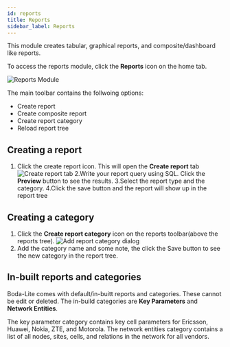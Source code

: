```yaml
---
id: reports
title: Reports
sidebar_label: Reports
---
```

This module creates tabular, graphical reports, and composite/dashboard like reports. 

To access the reports module, click the **Reports** icon on the home tab.

![Reports Module](/bts-ce-lite/img/reports_module.png)

The main toolbar contains the follwoing options:
* Create report
* Create composite report  
* Create report category 
* Reload report tree

## Creating a report

1. Click the create report icon. This will open the **Create report** tab 
![Create report tab](/bts-ce-lite/img/create_report_tab.png)
2.Write your report query using SQL. Click the **Preview** button to see the results.
3.Select the report type and the category.
4.Click the save button and the report will show up in the report tree

## Creating a category

1. Click the **Create report category** icon on the reports toolbar(above the reports tree).
![Add report category dialog](/bts-ce-lite/img/add_report_category_dialog.png)
2. Add the category name and some note, the click the Save button to see the new category in the report tree.

## In-built reports and categories

Boda-Lite comes with default/in-buitt reports and categories. These cannot be edit or deleted. The in-build categories are **Key Parameters** and **Network Entities**.

The key parameter category contains key cell parameters for Ericsson, Huawei, Nokia, ZTE, and Motorola. The network entities category contains a list of all
nodes, sites, cells, and relations in the network for all vendors.
